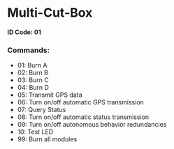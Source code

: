 # Multi-Cut-Box
**ID Code: 01**

### Commands:
* 01: Burn A  
* 02: Burn B
* 03: Burn C
* 04: Burn D
* 05: Transmit GPS data
* 06: Turn on/off automatic GPS transmission
* 07: Query Status
* 08: Turn on/off automatic status transmission
* 09: Turn on/off autonomous behavior redundancies
* 10: Test LED
* 99: Burn all modules
